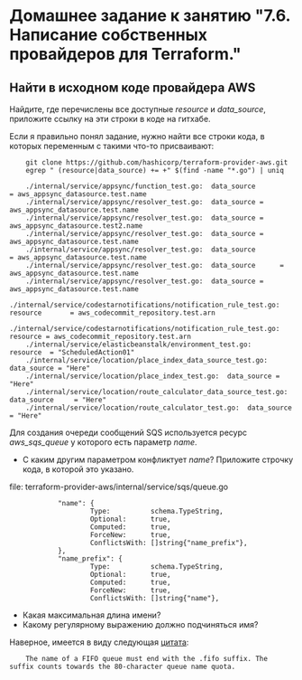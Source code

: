 Домашнее задание к занятию "7.6. Написание собственных провайдеров для Terraform."
===
Найти в исходном коде провайдера AWS
---

 Найдите, где перечислены все доступные *resource* и *data_source*, приложите ссылку на эти строки в коде на гитхабе.

Если я правильно понял задание, нужно найти все строки кода, в которых переменным с такими что-то присваивают:

		git clone https://github.com/hashicorp/terraform-provider-aws.git
		egrep " (resource|data_source) += +" $(find -name "*.go") | uniq

		./internal/service/appsync/function_test.go:  data_source              = aws_appsync_datasource.test.name
		./internal/service/appsync/resolver_test.go:  data_source = aws_appsync_datasource.test.name
		./internal/service/appsync/resolver_test.go:  data_source = aws_appsync_datasource.test2.name
		./internal/service/appsync/resolver_test.go:  data_source = aws_appsync_datasource.test.name
		./internal/service/appsync/resolver_test.go:  data_source              = aws_appsync_datasource.test.name
		./internal/service/appsync/resolver_test.go:  data_source      = aws_appsync_datasource.test.name
		./internal/service/appsync/resolver_test.go:  data_source = aws_appsync_datasource.test.name
		./internal/service/codestarnotifications/notification_rule_test.go:  resource       = aws_codecommit_repository.test.arn
		./internal/service/codestarnotifications/notification_rule_test.go:  resource = aws_codecommit_repository.test.arn
		./internal/service/elasticbeanstalk/environment_test.go:    resource  = "ScheduledAction01"
		./internal/service/location/place_index_data_source_test.go:  data_source = "Here"
		./internal/service/location/place_index_test.go:  data_source = "Here"
		./internal/service/location/route_calculator_data_source_test.go:  data_source     = "Here"
		./internal/service/location/route_calculator_test.go:  data_source     = "Here"


 Для создания очереди сообщений SQS используется ресурс *aws_sqs_queue* у которого есть параметр *name*.
 - С каким другим параметром конфликтует *name*? Приложите строчку кода, в которой это указано.

file: terraform-provider-aws/internal/service/sqs/queue.go

                "name": {
                        Type:          schema.TypeString,
                        Optional:      true,
                        Computed:      true,
                        ForceNew:      true,
                        ConflictsWith: []string{"name_prefix"},
                },
                "name_prefix": {
                        Type:          schema.TypeString,
                        Optional:      true,
                        Computed:      true,
                        ForceNew:      true,
                        ConflictsWith: []string{"name"},

 - Какая максимальная длина имени?
 - Какому регулярному выражению должно подчиняться имя?

Наверное, имеется в виду следующая [цитата](https://docs.aws.amazon.com/AWSSimpleQueueService/latest/SQSDeveloperGuide/sqs-queue-message-identifiers.html):

		The name of a FIFO queue must end with the .fifo suffix. The suffix counts towards the 80-character queue name quota. 
